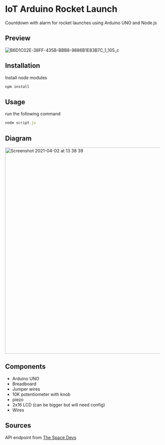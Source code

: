 # IoT Arduino Rocket Launch 

Countdown with alarm for rocket launches using Arduino UNO and Node.js

## Preview

![B6D1C02E-38FF-435B-BBB8-9886B1E83B7C_1_105_c](https://user-images.githubusercontent.com/30057590/113413279-8fc22e80-93ba-11eb-82f8-43dfba8a5053.jpeg)

## Installation

Install node modules

```bash
npm install
```

## Usage
run the following command

```javascript
node script.js
```

## Diagram

<img width="669" alt="Screenshot 2021-04-02 at 13 38 39" src="https://user-images.githubusercontent.com/30057590/113413403-e891c700-93ba-11eb-9e6f-837fe808de2a.png">

## Components
- Arduino UNO
- Breadboard
- Jumper wires
- 10K potentiometer with knob
- piezo
- 2x16 LCD (can be bigger but will need config)
- Wires

## Sources
API endpoint from [The Space Devs](https://thespacedevs.com/)
